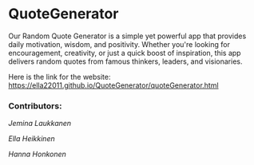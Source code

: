 # QuoteGenerator

Our Random Quote Generator is a simple yet powerful app that provides daily motivation, wisdom, and positivity. Whether you're looking for encouragement, creativity, or just a quick boost of inspiration, this app delivers random quotes from famous thinkers, leaders, and visionaries.

Here is the link for the website: https://ella22011.github.io/QuoteGenerator/quoteGenerator.html

### Contributors:

*Jemina Laukkanen*

*Ella Heikkinen*

*Hanna Honkonen*


